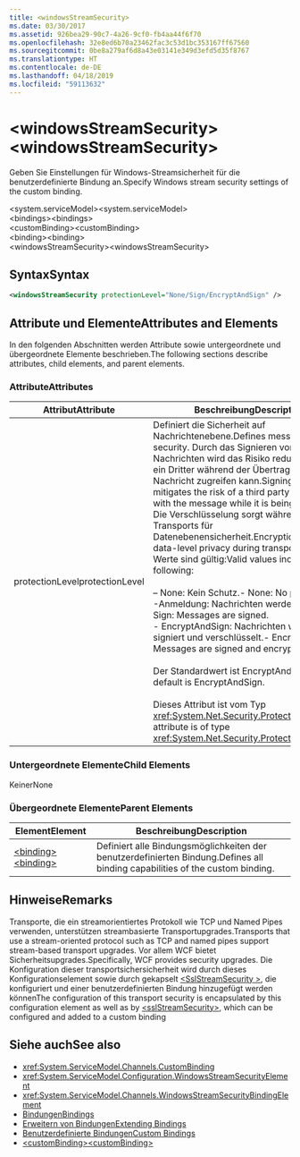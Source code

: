 ```yaml
---
title: <windowsStreamSecurity>
ms.date: 03/30/2017
ms.assetid: 926bea29-90c7-4a26-9cf0-fb4aa44f6f70
ms.openlocfilehash: 32e8ed6b70a23462fac3c53d1bc353167ff67560
ms.sourcegitcommit: 0be8a279af6d8a43e03141e349d3efd5d35f8767
ms.translationtype: HT
ms.contentlocale: de-DE
ms.lasthandoff: 04/18/2019
ms.locfileid: "59113632"
---
```

# <a name="windowsstreamsecurity"></a><span data-ttu-id="c4e9e-101">\<windowsStreamSecurity></span><span class="sxs-lookup"><span data-stu-id="c4e9e-101">\<windowsStreamSecurity></span></span>
<span data-ttu-id="c4e9e-102">Geben Sie Einstellungen für Windows-Streamsicherheit für die benutzerdefinierte Bindung an.</span><span class="sxs-lookup"><span data-stu-id="c4e9e-102">Specify Windows stream security settings of the custom binding.</span></span>  
  
 <span data-ttu-id="c4e9e-103">\<system.serviceModel></span><span class="sxs-lookup"><span data-stu-id="c4e9e-103">\<system.serviceModel></span></span>  
<span data-ttu-id="c4e9e-104">\<bindings></span><span class="sxs-lookup"><span data-stu-id="c4e9e-104">\<bindings></span></span>  
<span data-ttu-id="c4e9e-105">\<customBinding></span><span class="sxs-lookup"><span data-stu-id="c4e9e-105">\<customBinding></span></span>  
<span data-ttu-id="c4e9e-106">\<binding></span><span class="sxs-lookup"><span data-stu-id="c4e9e-106">\<binding></span></span>  
<span data-ttu-id="c4e9e-107">\<windowsStreamSecurity></span><span class="sxs-lookup"><span data-stu-id="c4e9e-107">\<windowsStreamSecurity></span></span>  
  
## <a name="syntax"></a><span data-ttu-id="c4e9e-108">Syntax</span><span class="sxs-lookup"><span data-stu-id="c4e9e-108">Syntax</span></span>  
  
```xml  
<windowsStreamSecurity protectionLevel="None/Sign/EncryptAndSign" />
```  
  
## <a name="attributes-and-elements"></a><span data-ttu-id="c4e9e-109">Attribute und Elemente</span><span class="sxs-lookup"><span data-stu-id="c4e9e-109">Attributes and Elements</span></span>  
 <span data-ttu-id="c4e9e-110">In den folgenden Abschnitten werden Attribute sowie untergeordnete und übergeordnete Elemente beschrieben.</span><span class="sxs-lookup"><span data-stu-id="c4e9e-110">The following sections describe attributes, child elements, and parent elements.</span></span>  
  
### <a name="attributes"></a><span data-ttu-id="c4e9e-111">Attribute</span><span class="sxs-lookup"><span data-stu-id="c4e9e-111">Attributes</span></span>  
  
|<span data-ttu-id="c4e9e-112">Attribut</span><span class="sxs-lookup"><span data-stu-id="c4e9e-112">Attribute</span></span>|<span data-ttu-id="c4e9e-113">Beschreibung</span><span class="sxs-lookup"><span data-stu-id="c4e9e-113">Description</span></span>|  
|---------------|-----------------|  
|<span data-ttu-id="c4e9e-114">protectionLevel</span><span class="sxs-lookup"><span data-stu-id="c4e9e-114">protectionLevel</span></span>|<span data-ttu-id="c4e9e-115">Definiert die Sicherheit auf Nachrichtenebene.</span><span class="sxs-lookup"><span data-stu-id="c4e9e-115">Defines message-level security.</span></span> <span data-ttu-id="c4e9e-116">Durch das Signieren von Nachrichten wird das Risiko reduziert, dass ein Dritter während der Übertragung auf die Nachricht zugreifen kann.</span><span class="sxs-lookup"><span data-stu-id="c4e9e-116">Signing messages mitigates the risk of a third party tampering with the message while it is being transferred.</span></span> <span data-ttu-id="c4e9e-117">Die Verschlüsselung sorgt während des Transports für Datenebenensicherheit.</span><span class="sxs-lookup"><span data-stu-id="c4e9e-117">Encryption provides data-level privacy during transport.</span></span> <span data-ttu-id="c4e9e-118">Folgende Werte sind gültig:</span><span class="sxs-lookup"><span data-stu-id="c4e9e-118">Valid values include the following:</span></span><br /><br /> <span data-ttu-id="c4e9e-119">– None: Kein Schutz.</span><span class="sxs-lookup"><span data-stu-id="c4e9e-119">-   None: No protection.</span></span><br /><span data-ttu-id="c4e9e-120">-Anmeldung: Nachrichten werden signiert.</span><span class="sxs-lookup"><span data-stu-id="c4e9e-120">-   Sign: Messages are signed.</span></span><br /><span data-ttu-id="c4e9e-121">-   EncryptAndSign: Nachrichten werden signiert und verschlüsselt.</span><span class="sxs-lookup"><span data-stu-id="c4e9e-121">-   EncryptAndSign: Messages are signed and encrypted.</span></span><br /><br /> <span data-ttu-id="c4e9e-122">Der Standardwert ist EncryptAndSign.</span><span class="sxs-lookup"><span data-stu-id="c4e9e-122">The default is EncryptAndSign.</span></span><br /><br /> <span data-ttu-id="c4e9e-123">Dieses Attribut ist vom Typ <xref:System.Net.Security.ProtectionLevel>.</span><span class="sxs-lookup"><span data-stu-id="c4e9e-123">This attribute is of type <xref:System.Net.Security.ProtectionLevel>.</span></span>|  
  
### <a name="child-elements"></a><span data-ttu-id="c4e9e-124">Untergeordnete Elemente</span><span class="sxs-lookup"><span data-stu-id="c4e9e-124">Child Elements</span></span>  
 <span data-ttu-id="c4e9e-125">Keiner</span><span class="sxs-lookup"><span data-stu-id="c4e9e-125">None</span></span>  
  
### <a name="parent-elements"></a><span data-ttu-id="c4e9e-126">Übergeordnete Elemente</span><span class="sxs-lookup"><span data-stu-id="c4e9e-126">Parent Elements</span></span>  
  
|<span data-ttu-id="c4e9e-127">Element</span><span class="sxs-lookup"><span data-stu-id="c4e9e-127">Element</span></span>|<span data-ttu-id="c4e9e-128">Beschreibung</span><span class="sxs-lookup"><span data-stu-id="c4e9e-128">Description</span></span>|  
|-------------|-----------------|  
|[<span data-ttu-id="c4e9e-129">\<binding></span><span class="sxs-lookup"><span data-stu-id="c4e9e-129">\<binding></span></span>](../../../../../docs/framework/misc/binding.md)|<span data-ttu-id="c4e9e-130">Definiert alle Bindungsmöglichkeiten der benutzerdefinierten Bindung.</span><span class="sxs-lookup"><span data-stu-id="c4e9e-130">Defines all binding capabilities of the custom binding.</span></span>|  
  
## <a name="remarks"></a><span data-ttu-id="c4e9e-131">Hinweise</span><span class="sxs-lookup"><span data-stu-id="c4e9e-131">Remarks</span></span>  
 <span data-ttu-id="c4e9e-132">Transporte, die ein streamorientiertes Protokoll wie TCP und Named Pipes verwenden, unterstützen streambasierte Transportupgrades.</span><span class="sxs-lookup"><span data-stu-id="c4e9e-132">Transports that use a stream-oriented protocol such as TCP and named pipes support stream-based transport upgrades.</span></span> <span data-ttu-id="c4e9e-133">Vor allem WCF bietet Sicherheitsupgrades.</span><span class="sxs-lookup"><span data-stu-id="c4e9e-133">Specifically, WCF provides security upgrades.</span></span> <span data-ttu-id="c4e9e-134">Die Konfiguration dieser transportsichersicherheit wird durch dieses Konfigurationselement sowie durch gekapselt [ \<SslStreamSecurity >](../../../../../docs/framework/configure-apps/file-schema/wcf/sslstreamsecurity.md), die konfiguriert und einer benutzerdefinierten Bindung hinzugefügt werden können</span><span class="sxs-lookup"><span data-stu-id="c4e9e-134">The configuration of this transport security is encapsulated by this configuration element  as well as by [\<sslStreamSecurity>](../../../../../docs/framework/configure-apps/file-schema/wcf/sslstreamsecurity.md), which can be configured and added to a custom binding</span></span>  
  
## <a name="see-also"></a><span data-ttu-id="c4e9e-135">Siehe auch</span><span class="sxs-lookup"><span data-stu-id="c4e9e-135">See also</span></span>

- <xref:System.ServiceModel.Channels.CustomBinding>
- <xref:System.ServiceModel.Configuration.WindowsStreamSecurityElement>
- <xref:System.ServiceModel.Channels.WindowsStreamSecurityBindingElement>
- [<span data-ttu-id="c4e9e-136">Bindungen</span><span class="sxs-lookup"><span data-stu-id="c4e9e-136">Bindings</span></span>](../../../../../docs/framework/wcf/bindings.md)
- [<span data-ttu-id="c4e9e-137">Erweitern von Bindungen</span><span class="sxs-lookup"><span data-stu-id="c4e9e-137">Extending Bindings</span></span>](../../../../../docs/framework/wcf/extending/extending-bindings.md)
- [<span data-ttu-id="c4e9e-138">Benutzerdefinierte Bindungen</span><span class="sxs-lookup"><span data-stu-id="c4e9e-138">Custom Bindings</span></span>](../../../../../docs/framework/wcf/extending/custom-bindings.md)
- [<span data-ttu-id="c4e9e-139">\<customBinding></span><span class="sxs-lookup"><span data-stu-id="c4e9e-139">\<customBinding></span></span>](../../../../../docs/framework/configure-apps/file-schema/wcf/custombinding.md)
